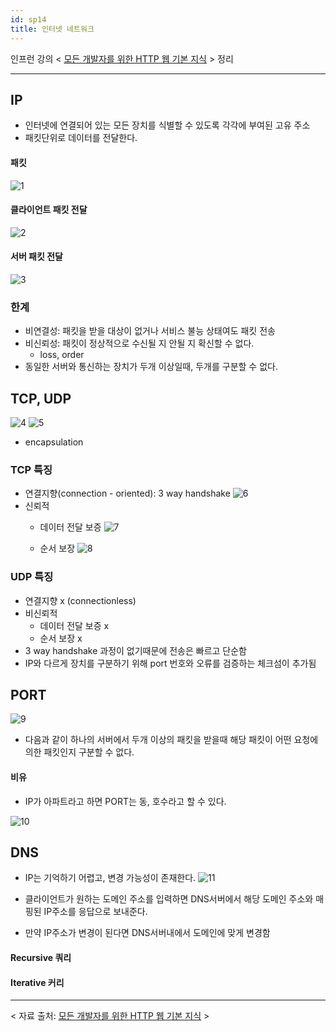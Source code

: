 ```yaml
---
id: sp14
title: 인터넷 네트워크
---
```


인프런 강의 < [모든 개발자를 위한 HTTP 웹 기본 지식](https://www.inflearn.com/course/http-%EC%9B%B9-%EB%84%A4%ED%8A%B8%EC%9B%8C%ED%81%AC/dashboard) > 정리

---

## IP

- 인터넷에 연결되어 있는 모든 장치를 식별할 수 있도록 각각에 부여된 고유 주소
- 패킷단위로 데이터를 전달한다.

#### 패킷
![1](sp01.png)

#### 클라이언트 패킷 전달
![2](sp02.png)

#### 서버 패킷 전달
![3](sp03.png)

### 한계
- 비연결성: 패킷을 받을 대상이 없거나 서비스 불능 상태여도 패킷 전송
- 비신뢰성: 패킷이 정상적으로 수신될 지 안될 지 확신할 수 없다.
    - loss, order
- 동일한 서버와 통신하는 장치가 두개 이상일때, 두개를 구분할 수 없다.

## TCP, UDP

![4](sp04.png)
![5](sp05.png)
- encapsulation
### TCP 특징
- 연결지향(connection - oriented): 3 way handshake
    ![6](sp06.png)
- 신뢰적
    - 데이터 전달 보증
    ![7](sp07.png)

    - 순서 보장
    ![8](sp08.png)

### UDP 특징
- 연결지향 x (connectionless)
- 비신뢰적
    - 데이터 전달 보증 x
    - 순서 보장 x
- 3 way handshake 과정이 없기때문에 전송은 빠르고 단순함
- IP와 다르게 장치를 구분하기 위해 port 번호와 오류를 검증하는 체크섬이 추가됨


## PORT

![9](sp09.png)
- 다음과 같이 하나의 서버에서 두개 이상의 패킷을 받을때 해당 패킷이 어떤 요청에 의한 패킷인지 구분할 수 없다.

#### 비유
- IP가 아파트라고 하면 PORT는 동, 호수라고 할 수 있다.

![10](sp10.png)

## DNS
- IP는 기억하기 어렵고, 변경 가능성이 존재한다.
![11](sp11.png)

- 클라이언트가 원하는 도메인 주소를 입력하면 DNS서버에서 해당 도메인 주소와 매핑된 IP주소를 응답으로 보내준다.
- 만약 IP주소가 변경이 된다면 DNS서버내에서 도메인에 맞게 변경함

#### Recursive 쿼리
#### Iterative 커리

---

< 자료 출처: [모든 개발자를 위한 HTTP 웹 기본 지식](https://www.inflearn.com/course/http-%EC%9B%B9-%EB%84%A4%ED%8A%B8%EC%9B%8C%ED%81%AC/dashboard) >